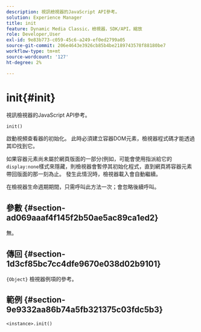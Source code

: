 ```yaml
---
description: 視訊檢視器的JavaScript API參考。
solution: Experience Manager
title: init
feature: Dynamic Media Classic，檢視器，SDK/API，縮放
role: Developer,User
exl-id: 9e83b773-c059-45c6-a249-ef0ed2799a05
source-git-commit: 206e4643e3926cb85b4be2189743578f88180be7
workflow-type: tm+mt
source-wordcount: '127'
ht-degree: 2%

---
```


# init{#init}

視訊檢視器的JavaScript API參考。

`init()`

啟動視頻查看器的初始化。 此時必須建立容器DOM元素，檢視器程式碼才能透過其ID找到它。

如果容器元素尚未屬於網頁版面的一部分(例如，可能會使用指派給它的`display:none`樣式來隱藏，則檢視器會暫停其初始化程式，直到網頁將容器元素帶回版面的那一刻為止。 發生此情況時，檢視器載入會自動繼續。

在檢視器生命週期期間，只需呼叫此方法一次；會忽略後續呼叫。

## 參數 {#section-ad069aaaf4f145f2b50ae5ac89ca1ed2}

無。

## 傳回 {#section-1d3cf85bc7cc4dfe9670e038d02b9101}

`{Object}` 檢視器例項的參考。

## 範例 {#section-9e9332aa86b74a5fb321375c03fdc5b3}

```
<instance>.init()
```
